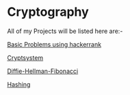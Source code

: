 # Cryptography
 All of my Projects will be listed here are:-

[Basic Problems using hackerrank](https://github.com/ashubly25/Cryptography/tree/master/Basic)

[Cryptsystem](https://github.com/ashubly25/Cryptography/tree/master/Cryptsystem)

[Diffie-Hellman-Fibonacci](https://github.com/ashubly25/Cryptography/tree/master/Diffie%20Hellman%20Fibonacci)

[Hashing](https://github.com/ashubly25/Cryptography/tree/master/passwords)
